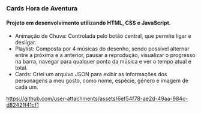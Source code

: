 ### Cards Hora de Aventura
#### Projeto em desenvolvimento utilizando HTML, CSS e JavaScript.
- Animação de Chuva: Controlada pelo botão central, que permite ligar e desligar.
- Playlist: Composta por 4 músicas do desenho, sendo possível alternar entre a próxima e a anterior, pausar a reprodução, visualizar o progresso na barra, navegar para qualquer ponto da música e ver o tempo atual e total.
- Cards: Criei um arquivo JSON para exibir as informações dos personagens a meu gosto, como nome, espécie, gênero e imagem de cada um.

https://github.com/user-attachments/assets/6ef54f78-ae2d-49aa-984c-d82421f41cf1

